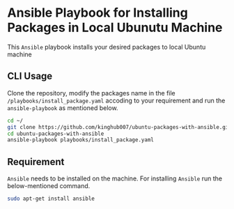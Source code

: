 # Ansible Playbook for Installing Packages in Local Ubunutu Machine
This ```Ansible``` playbook installs your desired packages to local Ubuntu machine

## CLI Usage
Clone the repository, modify the packages name in the file ```/playbooks/install_package.yaml``` accoding to your requirement and run the ```ansible-playbook``` as mentioned below.
```bash
cd ~/
git clone https://github.com/kinghub007/ubuntu-packages-with-ansible.git
cd ubuntu-packages-with-ansible
ansible-playbook playbooks/install_package.yaml
```

## Requirement
```Ansible``` needs to be installed on the machine. For installing ```Ansible``` run the below-mentioned command.
```bash
sudo apt-get install ansible
```
